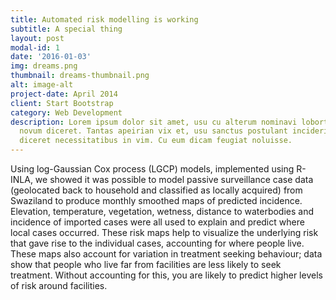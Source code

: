 ```yaml
---
title: Automated risk modelling is working
subtitle: A special thing
layout: post
modal-id: 1
date: '2016-01-03'
img: dreams.png
thumbnail: dreams-thumbnail.png
alt: image-alt
project-date: April 2014
client: Start Bootstrap
category: Web Development
description: Lorem ipsum dolor sit amet, usu cu alterum nominavi lobortis. At duo
  novum diceret. Tantas apeirian vix et, usu sanctus postulant inciderint ut, populo
  diceret necessitatibus in vim. Cu eum dicam feugiat noluisse.
---
```


Using log-Gaussian Cox process (LGCP) models, implemented using R-INLA, we showed it was possible to model passive surveillance case data (geolocated back to household and classified as locally acquired) from Swaziland to produce monthly smoothed maps of predicted incidence. Elevation, temperature, vegetation, wetness, distance to waterbodies and incidence of imported cases were all used to explain and predict where local cases occurred. These risk maps help to visualize the underlying risk that gave rise to the individual cases, accounting for where people live. These maps also account for variation in treatment seeking behaviour; data show that people who live far from facilities are less likely to seek treatment. Without accounting for this, you are likely to predict higher levels of risk around facilities.